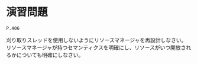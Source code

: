 
演習問題
========

`P.406`

刈り取りスレッドを使用しないようにリソースマネージャを再設計しなさい。
リソースマネージャが持つセマンティクスを明確にし、リソースがいつ開放されるかについても明確にしなさい。